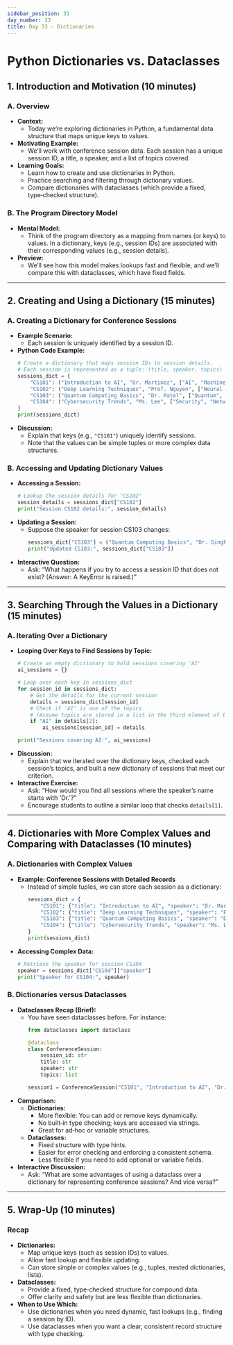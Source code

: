```yaml
---
sidebar_position: 33
day_number: 33
title: Day 33 - Dictionaries
---
```


# Python Dictionaries vs. Dataclasses

## 1. Introduction and Motivation (10 minutes)

### A. Overview
- **Context:**
  - Today we’re exploring dictionaries in Python, a fundamental data structure that maps unique keys to values.
- **Motivating Example:**
  - We’ll work with conference session data. Each session has a unique session ID, a title, a speaker, and a list of topics covered.
- **Learning Goals:**
  - Learn how to create and use dictionaries in Python.
  - Practice searching and filtering through dictionary values.
  - Compare dictionaries with dataclasses (which provide a fixed, type‑checked structure).

### B. The Program Directory Model
- **Mental Model:**
  - Think of the program directory as a mapping from names (or keys) to values. In a dictionary, keys (e.g., session IDs) are associated with their corresponding values (e.g., session details).
- **Preview:**
  - We’ll see how this model makes lookups fast and flexible, and we’ll compare this with dataclasses, which have fixed fields.

---

## 2. Creating and Using a Dictionary (15 minutes)

### A. Creating a Dictionary for Conference Sessions
- **Example Scenario:**
  - Each session is uniquely identified by a session ID.
- **Python Code Example:**
  ```python
  # Create a dictionary that maps session IDs to session details.
  # Each session is represented as a tuple: (title, speaker, topics)
  sessions_dict = {
      "CS101": ("Introduction to AI", "Dr. Martinez", ["AI", "Machine Learning"]),
      "CS102": ("Deep Learning Techniques", "Prof. Nguyen", ["Neural Networks", "Deep Learning"]),
      "CS103": ("Quantum Computing Basics", "Dr. Patel", ["Quantum", "Computing"]),
      "CS104": ("Cybersecurity Trends", "Ms. Lee", ["Security", "Networking"])
  }
  print(sessions_dict)
  ```
- **Discussion:**
  - Explain that keys (e.g., `"CS101"`) uniquely identify sessions.
  - Note that the values can be simple tuples or more complex data structures.

### B. Accessing and Updating Dictionary Values
- **Accessing a Session:**
  ```python
  # Lookup the session details for "CS102"
  session_details = sessions_dict["CS102"]
  print("Session CS102 details:", session_details)
  ```
- **Updating a Session:**
  - Suppose the speaker for session CS103 changes:
    ```python
    sessions_dict["CS103"] = ("Quantum Computing Basics", "Dr. Singh", ["Quantum", "Computing"])
    print("Updated CS103:", sessions_dict["CS103"])
    ```
- **Interactive Question:**
  - Ask: “What happens if you try to access a session ID that does not exist? (Answer: A KeyError is raised.)”

---

## 3. Searching Through the Values in a Dictionary (15 minutes)

### A. Iterating Over a Dictionary
- **Looping Over Keys to Find Sessions by Topic:**
  ```python
  # Create an empty dictionary to hold sessions covering 'AI'
  ai_sessions = {}

  # Loop over each key in sessions_dict
  for session_id in sessions_dict:
      # Get the details for the current session
      details = sessions_dict[session_id]
      # Check if 'AI' is one of the topics
      # (Assume topics are stored in a list in the third element of the tuple)
      if "AI" in details[2]:
          ai_sessions[session_id] = details

  print("Sessions covering AI:", ai_sessions)
  ```
- **Discussion:**
  - Explain that we iterated over the dictionary keys, checked each session’s topics, and built a new dictionary of sessions that meet our criterion.
- **Interactive Exercise:**
  - Ask: “How would you find all sessions where the speaker’s name starts with 'Dr.'?”
  - Encourage students to outline a similar loop that checks `details[1]`.

---

## 4. Dictionaries with More Complex Values and Comparing with Dataclasses (10 minutes)

### A. Dictionaries with Complex Values
- **Example: Conference Sessions with Detailed Records**
  - Instead of simple tuples, we can store each session as a dictionary:
    ```python
    sessions_dict = {
        "CS101": {"title": "Introduction to AI", "speaker": "Dr. Martinez", "topics": ["AI", "Machine Learning"]},
        "CS102": {"title": "Deep Learning Techniques", "speaker": "Prof. Nguyen", "topics": ["Neural Networks", "Deep Learning"]},
        "CS103": {"title": "Quantum Computing Basics", "speaker": "Dr. Patel", "topics": ["Quantum", "Computing"]},
        "CS104": {"title": "Cybersecurity Trends", "speaker": "Ms. Lee", "topics": ["Security", "Networking"]}
    }
    print(sessions_dict)
    ```
- **Accessing Complex Data:**
  ```python
  # Retrieve the speaker for session CS104
  speaker = sessions_dict["CS104"]["speaker"]
  print("Speaker for CS104:", speaker)
  ```

### B. Dictionaries versus Dataclasses
- **Dataclasses Recap (Brief):**
  - You have seen dataclasses before. For instance:
    ```python
    from dataclasses import dataclass

    @dataclass
    class ConferenceSession:
        session_id: str
        title: str
        speaker: str
        topics: list

    session1 = ConferenceSession("CS101", "Introduction to AI", "Dr. Martinez", ["AI", "Machine Learning"])
    ```
- **Comparison:**
  - **Dictionaries:**
    - More flexible: You can add or remove keys dynamically.
    - No built‑in type checking; keys are accessed via strings.
    - Great for ad‑hoc or variable structures.
  - **Dataclasses:**
    - Fixed structure with type hints.
    - Easier for error checking and enforcing a consistent schema.
    - Less flexible if you need to add optional or variable fields.
- **Interactive Discussion:**
  - Ask: “What are some advantages of using a dataclass over a dictionary for representing conference sessions? And vice versa?”

---

## 5. Wrap-Up (10 minutes)

### Recap
- **Dictionaries:**
  - Map unique keys (such as session IDs) to values.
  - Allow fast lookup and flexible updating.
  - Can store simple or complex values (e.g., tuples, nested dictionaries, lists).
- **Dataclasses:**
  - Provide a fixed, type‑checked structure for compound data.
  - Offer clarity and safety but are less flexible than dictionaries.
- **When to Use Which:**
  - Use dictionaries when you need dynamic, fast lookups (e.g., finding a session by ID).
  - Use dataclasses when you want a clear, consistent record structure with type checking.
